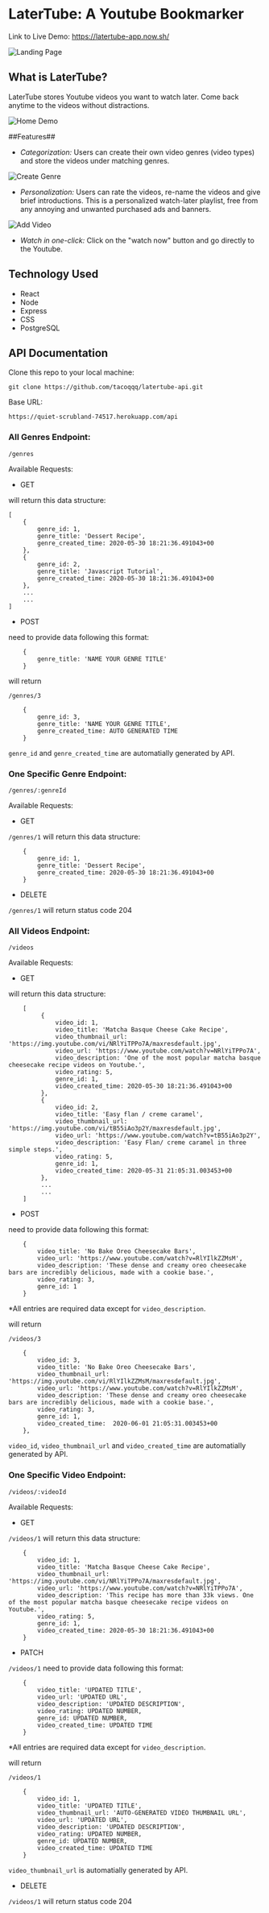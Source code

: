 # LaterTube: A Youtube Bookmarker

Link to Live Demo: https://latertube-app.now.sh/

![Landing Page](./markdown-images/landing-page.jpg)


## What is LaterTube?

LaterTube stores Youtube videos you want to watch later. Come back anytime to the videos without distractions.

![Home Demo](./markdown-images/home-demo.png)

##Features##

- *Categorization:* Users can create their own video genres (video types) and store the videos under matching genres.

![Create Genre](./markdown-images/create-genre.jpg)

- *Personalization:* Users can rate the videos, re-name the videos and give brief introductions. This is a personalized watch-later playlist, free from any annoying and unwanted purchased ads and banners.

![Add Video](./markdown-images/add-video.png)

- *Watch in one-click:* Click on the "watch now" button and go directly to the Youtube.

## Technology Used
- React
- Node
- Express
- CSS
- PostgreSQL


## API Documentation
Clone this repo to your local machine:

    git clone https://github.com/tacoqqq/latertube-api.git

Base URL:

    https://quiet-scrubland-74517.herokuapp.com/api

### All Genres Endpoint: 

    /genres

Available Requests:
- GET

will return this data structure:
```
[
    {
        genre_id: 1,
        genre_title: 'Dessert Recipe',
        genre_created_time: 2020-05-30 18:21:36.491043+00
    },
    {
        genre_id: 2,
        genre_title: 'Javascript Tutorial',
        genre_created_time: 2020-05-30 18:21:36.491043+00
    },
    ...
    ...
]
```
- POST

need to provide data following this format:

```
    {
        genre_title: 'NAME YOUR GENRE TITLE'
    }
```

will return 

`/genres/3`

```
    {
        genre_id: 3,
        genre_title: 'NAME YOUR GENRE TITLE',
        genre_created_time: AUTO GENERATED TIME
    }
```

`genre_id` and `genre_created_time` are automatially generated by API.


### One Specific Genre Endpoint: 

    /genres/:genreId

Available Requests:
- GET

`/genres/1` will return this data structure:

```
    {
        genre_id: 1,
        genre_title: 'Dessert Recipe',
        genre_created_time: 2020-05-30 18:21:36.491043+00
    }
```

- DELETE

`/genres/1` will return status code 204

### All Videos Endpoint: 

    /videos

Available Requests:
- GET

will return this data structure:

```
    [
         {
             video_id: 1,
             video_title: 'Matcha Basque Cheese Cake Recipe',
             video_thumbnail_url: 'https://img.youtube.com/vi/NRlYiTPPo7A/maxresdefault.jpg',
             video_url: 'https://www.youtube.com/watch?v=NRlYiTPPo7A',
             video_description: 'One of the most popular matcha basque cheesecake recipe videos on Youtube.',
             video_rating: 5,
             genre_id: 1,
             video_created_time: 2020-05-30 18:21:36.491043+00
         },
         {
             video_id: 2,
             video_title: 'Easy flan / creme caramel',
             video_thumbnail_url: 'https://img.youtube.com/vi/tB55iAo3p2Y/maxresdefault.jpg',
             video_url: 'https://www.youtube.com/watch?v=tB55iAo3p2Y',
             video_description: 'Easy Flan/ creme caramel in three simple steps.',
             video_rating: 5,
             genre_id: 1,
             video_created_time: 2020-05-31 21:05:31.003453+00
         },
         ...
         ...
    ]
```

- POST

need to provide data following this format:

```
    {
        video_title: 'No Bake Oreo Cheesecake Bars',
        video_url: 'https://www.youtube.com/watch?v=RlYIlkZZMsM',
        video_description: 'These dense and creamy oreo cheesecake bars are incredibly delicious, made with a cookie base.',
        video_rating: 3,
        genre_id: 1
    }
```

*All entries are required data except for `video_description`.


will return 

`/videos/3`

```
    {
        video_id: 3,
        video_title: 'No Bake Oreo Cheesecake Bars',
        video_thumbnail_url: 'https://img.youtube.com/vi/RlYIlkZZMsM/maxresdefault.jpg',
        video_url: 'https://www.youtube.com/watch?v=RlYIlkZZMsM',
        video_description: 'These dense and creamy oreo cheesecake bars are incredibly delicious, made with a cookie base.',
        video_rating: 3,
        genre_id: 1,
        video_created_time:  2020-06-01 21:05:31.003453+00
    },
```
`video_id`, `video_thumbnail_url` and `video_created_time` are automatially generated by API.

### One Specific Video Endpoint:

    /videos/:videoId

Available Requests:

- GET

`/videos/1` will return this data structure:

```
    {
        video_id: 1,
        video_title: 'Matcha Basque Cheese Cake Recipe',
        video_thumbnail_url: 'https://img.youtube.com/vi/NRlYiTPPo7A/maxresdefault.jpg',
        video_url: 'https://www.youtube.com/watch?v=NRlYiTPPo7A',
        video_description: 'This recipe has more than 33k views. One of the most popular matcha basque cheesecake recipe videos on Youtube.',
        video_rating: 5,
        genre_id: 1,
        video_created_time: 2020-05-30 18:21:36.491043+00
    }
```

- PATCH

`/videos/1` need to provide data following this format:

```
    {
        video_title: 'UPDATED TITLE',
        video_url: 'UPDATED URL',
        video_description: 'UPDATED DESCRIPTION',
        video_rating: UPDATED NUMBER,
        genre_id: UPDATED NUMBER,
        video_created_time: UPDATED TIME
    }
```
*All entries are required data except for `video_description`.

will return 

`/videos/1`

```
    {
        video_id: 1,
        video_title: 'UPDATED TITLE',
        video_thumbnail_url: 'AUTO-GENERATED VIDEO THUMBNAIL URL',
        video_url: 'UPDATED URL',
        video_description: 'UPDATED DESCRIPTION',
        video_rating: UPDATED NUMBER,
        genre_id: UPDATED NUMBER,
        video_created_time: UPDATED TIME
    }
```
`video_thumbnail_url` is automatially generated by API.

- DELETE

`/videos/1` will return status code 204